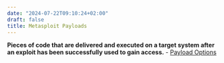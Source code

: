 ```yaml
---
date: "2024-07-22T09:10:24+02:00"
draft: false
title: Metasploit Payloads
---
```


**Pieces of code that are delivered and executed on a target system
after an exploit has been successfully used to gain access.** - [Payload
Options](/Notes/posts/Metasploit_Framework/payloads-options_metasploit)
